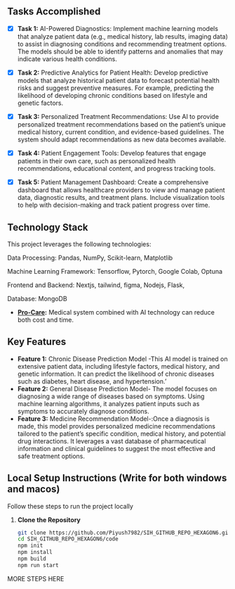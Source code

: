 ## Tasks Accomplished

- [x] **Task 1:** AI-Powered Diagnostics: Implement machine learning models that analyze patient data (e.g., medical history, lab results, imaging data) to assist in diagnosing conditions and recommending treatment options. The models should be able to identify patterns and anomalies that may indicate various health conditions.
- [x] **Task 2:** Predictive Analytics for Patient Health: Develop predictive models that analyze historical patient data to forecast potential health risks and suggest preventive measures. For example, predicting the likelihood of developing chronic conditions based on lifestyle and genetic factors.
- [x] **Task 3:** Personalized Treatment Recommendations: Use AI to provide personalized treatment recommendations based on the patient’s unique medical history, current condition, and evidence-based guidelines. The system should adapt recommendations as new data becomes available.
- [x] **Task 4:** Patient Engagement Tools: Develop features that engage patients in their own care, such as personalized health recommendations, educational content, and progress tracking tools.
- [x] **Task 5:** Patient Management Dashboard: Create a comprehensive dashboard that allows healthcare providers to view and manage patient data, diagnostic results, and treatment plans. Include visualization tools to help with decision-making and track patient progress over time.


## Technology Stack

This project leverages the following technologies:

Data Processing: Pandas, NumPy, Scikit-learn, Matplotlib

Machine Learning Framework: Tensorflow, Pytorch, Google Colab, Optuna

Frontend and Backend: Nextjs, tailwind, figma, Nodejs, Flask,

Database: MongoDB


- **[Pro-Care](WEBSITE):** Medical system combined with AI technology can reduce both cost and time.

## Key Features

- **Feature 1:** Chronic Disease Prediction Model -This AI model is trained on extensive patient data, including lifestyle factors, medical history, and genetic information. It can predict the likelihood of chronic diseases such as diabetes, heart disease, and hypertension.’
- **Feature 2:** General Disease Prediction Model- The model focuses on diagnosing a wide range of diseases based on symptoms. Using machine learning algorithms, it analyzes patient inputs such as symptoms to accurately diagnose conditions.
- **Feature 3:** Medicine Recommendation Model-:Once a diagnosis is made, this model provides personalized medicine recommendations tailored to the patient’s specific condition, medical history, and potential drug interactions. It leverages a vast database of pharmaceutical information and clinical guidelines to suggest the most effective and safe treatment options.

## Local Setup Instructions (Write for both windows and macos)

Follow these steps to run the project locally

1. **Clone the Repository**
   ```bash
   git clone https://github.com/Piyush7982/SIH_GITHUB_REPO_HEXAGON6.git
   cd SIH_GITHUB_REPO_HEXAGON6/code
   npm init
   npm install
   npm build
   npm run start

   ```

MORE STEPS HERE

